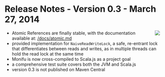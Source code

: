# Release Notes - Version 0.3 - March 27, 2014

<img src="assets/monifu.png" align="right" />

- Atomic References are finally stable, with the documentation
  available at: [/docs/atomic.md](/docs/atomic.md)
- provided implementation for `NaiveReadWriteLock`, a safe, re-entrant lock
  that differentiates between reads and writes, as in multiple threads
  can hold the read lock at the same time
- Monifu is now cross-compiled to Scala.js as a project goal
- a comprehensive test suite covers both the JVM and Scala.js
- version 0.3 is not published on Maven Central

